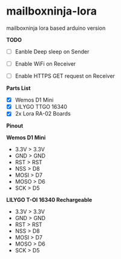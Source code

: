 # mailboxninja-lora
mailboxninja lora based arduino version

**TODO**

* [ ] Eanble Deep sleep on Sender
* [ ] Enable WiFi on Receiver 
* [ ] Enable HTTPS GET request on Receiver 


**Parts List**

* [x] Wemos D1 Mini 
* [x] LILYGO TTGO 16340
* [x] 2x Lora RA-02 Boards

**Pinout**

**Wemos D1 Mini**
* 3.3V > 3.3V
* GND > GND
* RST > RST
* NSS > D8
* MOSI > D7
* MOSO > D6
* SCK > D5

**LILYGO T-OI 16340 Rechargeable**
* 3.3V > 3.3V
* GND > GND
* RST > RST
* NSS > D8
* MOSI > D7
* MOSO > D6
* SCK > D5
